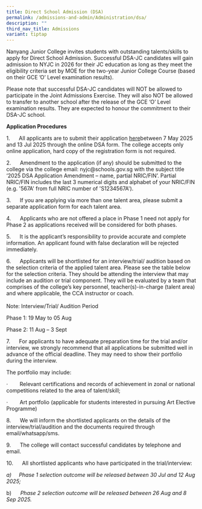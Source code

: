 ```yaml
---
title: Direct School Admission (DSA)
permalink: /admissions-and-admin/Administration/dsa/
description: ""
third_nav_title: Admissions
variant: tiptap
---
```

<p>Nanyang Junior College invites students with outstanding talents/skills
to apply for Direct School Admission. Successful DSA-JC candidates will
gain admission to NYJC in 2026 for their JC education as long as they meet
the eligibility criteria set by MOE for the two-year Junior College Course
(based on their GCE ’O’ Level examination results).</p>
<p>Please note that successful DSA-JC candidates will NOT be allowed to participate
in the Joint Admissions Exercise. They will also NOT be allowed to transfer
to another school after the release of the GCE ‘O’ Level examination results.
They are expected to honour the commitment to their DSA-JC school.</p>
<p><strong>Application Procedures</strong>
</p>
<p>1.&nbsp;&nbsp;&nbsp;&nbsp;&nbsp; All applicants are to submit their application
<a href="https://form.gov.sg/6811d0d29f7bd7deafe20a6c" rel="noopener noreferrer nofollow" target="_blank">here</a>between 7 May 2025 and 13 Jul 2025 through the online DSA form.
The college accepts only online application, hard copy of the registration
form is not required.</p>
<p>2.&nbsp;&nbsp;&nbsp;&nbsp;&nbsp; Amendment to the application (if any)
should be submitted to the college via the college email: <a rel="noopener noreferrer nofollow" target="_blank">nyjc@schools.gov.sg</a> with
the subject title ‘2025 DSA Application Amendment – name, partial NRIC/FIN’.
Partial NRIC/FIN includes the last 3 numerical digits and alphabet of your
NRIC/FIN (e.g. '567A' from full NRIC number of 'S1234567A').</p>
<p>3.&nbsp;&nbsp;&nbsp;&nbsp;&nbsp; If you are applying via more than one
talent area, please submit a separate application form for each talent
area.</p>
<p>4.&nbsp;&nbsp;&nbsp;&nbsp;&nbsp; Applicants who are not offered a place
in Phase 1 need not apply for Phase 2 as applications received will be
considered for both phases.</p>
<p>5.&nbsp;&nbsp;&nbsp;&nbsp;&nbsp; It is the applicant’s responsibility
to provide accurate and complete information. An applicant found with false
declaration will be rejected immediately.</p>
<p>6.&nbsp;&nbsp;&nbsp;&nbsp;&nbsp; Applicants will be shortlisted for an
interview/trial/ audition based on the selection criteria of the applied
talent area. Please&nbsp;see the table below for the selection criteria.
They should be attending the interview that may include an audition or
trial component. They will be evaluated by a team that comprises of the
college’s key personnel, teacher(s)-in-charge (talent area) and where applicable,
the CCA instructor or coach.
<br>
<br>Note: Interview/Trial/ Audition Period</p>
<p>Phase 1: 19 May to 05 Aug</p>
<p>Phase 2: 11 Aug – 3 Sept</p>
<p>7.&nbsp;&nbsp;&nbsp;&nbsp;&nbsp; For applicants to have adequate preparation
time for the trial and/or interview, we strongly recommend that all applications
be submitted well in advance of the official deadline. They may need to
show their portfolio during the interview.</p>
<p>​The portfolio may include:</p>
<p>·&nbsp;&nbsp;&nbsp;&nbsp;&nbsp;&nbsp;&nbsp; Relevant certifications and
records of achievement in zonal or national competitions related to the
area of talent/skill;</p>
<p>·&nbsp;&nbsp;&nbsp;&nbsp;&nbsp;&nbsp;&nbsp; Art portfolio (applicable
for students interested in pursuing Art Elective Programme)</p>
<p>​8.&nbsp;&nbsp;&nbsp;&nbsp;&nbsp; We will inform the shortlisted applicants
on the details of the interview/trial/audition and the documents required
through email/whatsapp/sms.</p>
<p>9.&nbsp;&nbsp;&nbsp;&nbsp;&nbsp; The college will contact successful candidates
by telephone and email.</p>
<p>10.&nbsp;&nbsp;&nbsp;&nbsp;&nbsp; All shortlisted applicants who have
participated in the trial/interview:</p>
<p><em>a)&nbsp;&nbsp;&nbsp;&nbsp; Phase 1 selection outcome will be released between 30 Jul and 12 Aug 2025;</em>
</p>
<p>b)&nbsp;&nbsp;&nbsp;&nbsp;&nbsp; <em>Phase 2 selection outcome will be released between 26 Aug and 8 Sep 2025.</em>
</p>